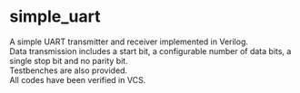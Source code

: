 # simple_uart
A simple UART transmitter and receiver implemented in Verilog.  
Data transmission includes a start bit, a configurable number of data bits, a single stop bit and no parity bit.  
Testbenches are also provided.  
All codes have been verified in VCS.  
